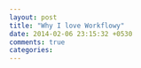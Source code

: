 ```yaml
---
layout: post
title: "Why I love Workflowy"
date: 2014-02-06 23:15:32 +0530
comments: true
categories: 
---
```

